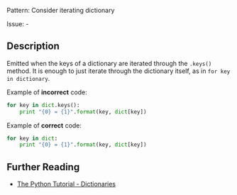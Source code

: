 Pattern: Consider iterating dictionary

Issue: -

## Description

Emitted when the keys of a dictionary are iterated through the `.keys()` method. It is enough to just iterate through the dictionary itself, as in `for key in dictionary`.


Example of **incorrect** code:

```python
for key in dict.keys():
    print "{0} = {1}".format(key, dict[key])
```

Example of **correct** code:

```python
for key in dict:
    print "{0} = {1}".format(key, dict[key])
```

## Further Reading

* [The Python Tutorial - Dictionaries](https://docs.python.org/2/tutorial/datastructures.html#dictionaries)

